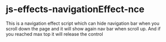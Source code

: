 # js-effects-navigationEffect-nce
This is a navigation effect script which can hide navigation bar when you scroll down the page and it will show again nav bar when scroll up. And if you reached max top it will release the control
